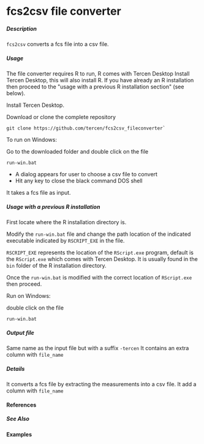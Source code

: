 # fcs2csv file converter

##### Description

`fcs2csv` converts a fcs file into a csv file.

##### Usage

The file converter requires R to run, R comes with Tercen Desktop
Install Tercen Desktop, this will also install R. If you have already an R installation then proceed to the "usage with a previous R installation section" (see below).

Install Tercen Desktop.

Download or clone the complete repository

```
git clone https://github.com/tercen/fcs2csv_fileconverter`
```

To run on Windows:

Go to the downloaded folder and double click on the file

```
run-win.bat
```

* A dialog appears for user to choose a csv file to convert
* Hit any key to close the black command DOS shell

It takes a fcs file as input.

##### Usage with a previous R installation

First locate where the R installation directory is.

Modify the `run-win.bat`  file and change the path location of the indicated executable indicated by `RSCRIPT_EXE` in the file.

`RSCRIPT_EXE` represents the location of the `RScript.exe` program, default is the `RScript.exe` which comes with Tercen Desktop. It is usually found in the `bin` folder of the R installation directory.

Once the `run-win.bat` is modified with the correct location of `RScript.exe` then proceed.

Run on Windows:

double click on the file

```
run-win.bat
```

##### Output file

Same name as the input file but with a suffix `-tercen`
It contains an extra column with `file_name`


##### Details

It converts a fcs file by extracting the measurements into a csv file. It add a column with `file_name`

#### References

##### See Also

#### Examples
